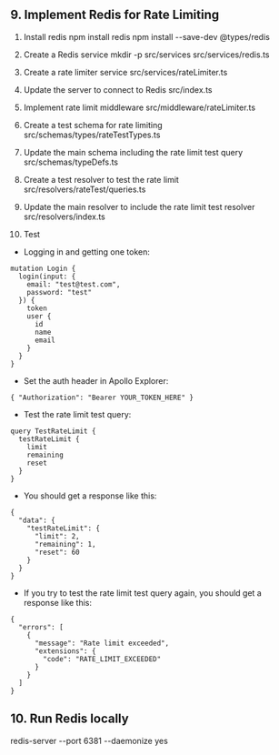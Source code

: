 ## 9. Implement Redis for Rate Limiting

1. Install redis
npm install redis
npm install --save-dev @types/redis

2. Create a Redis service
mkdir -p src/services
src/services/redis.ts

3. Create a rate limiter service
src/services/rateLimiter.ts

4. Update the server to connect to Redis
src/index.ts

5. Implement rate limit middleware
src/middleware/rateLimiter.ts

6. Create a test schema for rate limiting
src/schemas/types/rateTestTypes.ts

7. Update the main schema including the rate limit test query
src/schemas/typeDefs.ts

8. Create a test resolver to test the rate limit
src/resolvers/rateTest/queries.ts

9. Update the main resolver to include the rate limit test resolver
src/resolvers/index.ts

10. Test
- Logging in and getting one token:
```
mutation Login {
  login(input: {
    email: "test@test.com", 
    password: "test"
  }) {
    token
    user {
      id
      name
      email
    }
  }
}
```
- Set the auth header in Apollo Explorer:
```
{ "Authorization": "Bearer YOUR_TOKEN_HERE" }
```
- Test the rate limit test query:
```
query TestRateLimit {
  testRateLimit {
    limit
    remaining
    reset
  }
}
```

- You should get a response like this:
```
{
  "data": {
    "testRateLimit": {
      "limit": 2,
      "remaining": 1,
      "reset": 60
    }
  }
}
```

- If you try to test the rate limit test query again, you should get a response like this:
```
{
  "errors": [
    {
      "message": "Rate limit exceeded",
      "extensions": {
        "code": "RATE_LIMIT_EXCEEDED"
      }
    }
  ]
}
```

## 10. Run Redis locally
redis-server --port 6381 --daemonize yes